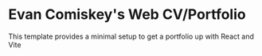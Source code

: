 # Evan Comiskey's Web CV/Portfolio

This template provides a minimal setup to get a portfolio up with React and Vite
